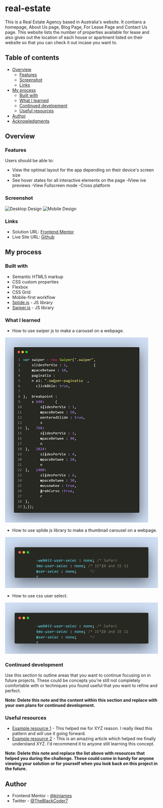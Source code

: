 # real-estate

This is a Real Estate Agency based in Australia's website. It contians a homepage, About Us page, Blog Page, For Lease Page and Contact Us page. This website lists the number of properties available for lease and also gives out the location of each house or apartment listed on their website so that you can check it out incase you want to.

## Table of contents

- [Overview](#overview)
  - [Features](#features)
  - [Screenshot](#screenshot)
  - [Links](#links)
- [My process](#my-process)
  - [Built with](#built-with)
  - [What I learned](#what-i-learned)
  - [Continued development](#continued-development)
  - [Useful resources](#useful-resources)
- [Author](#author)
- [Acknowledgments](#acknowledgments)


## Overview

### Features

Users should be able to:

- View the optimal layout for the app depending on their device's screen size
- See hover states for all interactive elements on the page
-lView ive previews
-View Fullscreen mode
-Cross platform

### Screenshot

![Desktop Design](./design/desktop-design.jpg)
![Mobile Design](./design/mobile-design.jpg)

### Links

- Solution URL: [Frontend Mentor](https://www.frontendmentor.io/solutions/advice-generator-app-cpcuYGnGvQ)
- Live Site URL: [Github](https://kinjames.github.io/advice-generator/)


## My process

### Built with

- Semantic HTML5 markup
- CSS custom properties
- Flexbox
- CSS Grid
- Mobile-first workflow
- [Splide.js](https://splidejs.com/) - JS library
- [Swiper.js](https://swiperjs.com/) - JS library


### What I learned

- How to use swiper js to make a carousel on a webpage.

![Swiper.js](./swipe.png)

- How to use splide js library to make a thumbnail carousel on a webpage.

![Splide.js](./user.png)

- How to use css user select.

![Splide.js](./user.png)



<!-- ```html
<h1>Some HTML code I'm proud of</h1>
```
```css
.proud-of-this-css {
  color: papayawhip;
}
```
```js
const proudOfThisFunc = () => {
  console.log('🎉')
}
```

If you want more help with writing markdown, we'd recommend checking out [The Markdown Guide](https://www.markdownguide.org/) to learn more.

**Note: Delete this note and the content within this section and replace with your own learnings.** -->

### Continued development

Use this section to outline areas that you want to continue focusing on in future projects. These could be concepts you're still not completely comfortable with or techniques you found useful that you want to refine and perfect.

**Note: Delete this note and the content within this section and replace with your own plans for continued development.**

### Useful resources

- [Example resource 1](https://www.example.com) - This helped me for XYZ reason. I really liked this pattern and will use it going forward.
- [Example resource 2](https://www.example.com) - This is an amazing article which helped me finally understand XYZ. I'd recommend it to anyone still learning this concept.

**Note: Delete this note and replace the list above with resources that helped you during the challenge. These could come in handy for anyone viewing your solution or for yourself when you look back on this project in the future.**

## Author

- Frontend Mentor - [@kinjames](https://www.frontendmentor.io/profile/kinjames)
- Twitter - [@TheBlackCoder7](https://twitter.com/TheBlackCoder7)

<!-- This real estate website was built with HTML, CSS and JavaScript.
What I learnt from making this project is how to use user select.
How to use swipe js for a swiper and how to use splide js for thumbnail carousel.
I learnt how to use javascript for pagination and also be able to work with arrays.
I learnt how to use meta tags that will prevents telephone numbers color from turning blue
i learnt how to create json files and also use the fetch method to fetch the data from the json
I learnt how to use userinput to filter from an array and also sort
lastly i learnt how to write a detailed readme file -->


<!--  
  Things to do now,
  !. add regex to the form on homepage
  2. add event listeners to the lease section of the homepage
  3. add event listeners to the blog sectio of the home page and work on the arrow pointing downwards
-->